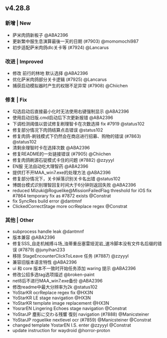 ## v4.28.8

### 新增 | New

- 萨米肉鸽新板子 @ABA2396
- 更新繁中服生息演算最後一天的日期 (#7903) @momomochi987
- 初步适配萨米肉鸽dlc关卡等 (#7924) @Lancarus

### 改进 | Improved

- 修改 前行的林地 默认选择 @ABA2396
- 优化萨米肉鸽部分关卡逻辑 (#7925) @Lancarus
- 捕获启动模拟器时产生的权限不足异常 (#7908) @Chiichen

### 修复 | Fix

- 勾选启动后直接最小化时无法使用右键强制显示 @ABA2396
- 使用启动旧版.cmd启动后下次更新报错 @ABA2396
- 下调检测阈值以尝试修复刷理智卡在次数选择 fix #7919 @status102
- 修复部分情况下肉鸽结算点击错误 @status102
- 修复肉鸽-刷钱模式下仍然会在商店进行招募、购物的错误 (#7863) @status102
- 清剩余理智时卡在选择次数 @ABA2396
- 修复README的一处链接错误 (#7905) @Chiichen
- 修复肉鸽刷源石锭模式卡住的问题 (#7882) @zzyyyl
- EN服 无法自动吃大理智药 @ABA2396
- 提供打不开MAA_win7.exe的处理方法 @ABA2396
- 修复部分情况下，关卡掉落识别关卡名出错 @status102
- 博朗台模式识别理智回复时间大于6分钟则返回失败 @ABA2396
- reduced Mizuki@Roguelike@MissionFailedFlag threshold for iOS fix #7864 temporary fix as #7872 exists @Constrat
- fix SyncRes build error @dantmnf
- ClickedCorrectStage more ocrReplace regex @Constrat

### 其他 | Other

- subprocess handle leak @dantmnf
- 版本兼容 @ABA2396
- 修复SSS_自走机械搏斗场_浊蒂重岳塞雷娅泥岩_速冷脚本没有文件名后缀的错误 (#7879) @junyihan233
- 移除 StageEncounterClickToLeave 任务 (#7887) @zzyyyl
- 兼容旧版本语言特性 @ABA2396
- ui 和 core 版本不一致时开始任务添加 waring 提示 @ABA2396
- 修改公招多选tag选项描述 @broken-paint
- net8后不进行MAA_win7.exe备份 @ABA2396
- 修改readme中最大分辨率为2k @status102
- YoStarKR ocrReplace regex fix @HX3N
- YoStarKR LE stage navigation @HX3N
- YoStarKR template image replacement @HX3N
- YosrarEN Lingering Echoes stage navigation @Constrat
- YoStarJP 塵影に交わる残響 復刻 navigation (#7888) @Manicsteiner
- YoStarJP roguelike nextlevel ocr (#7859) @Manicsteiner @Constrat
- changed template YostarEN I.S. enter @zzyyyl @Constrat
- update instruction for waydroid @horror-proton
